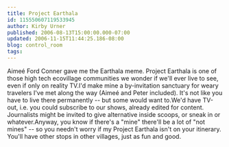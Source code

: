 ```yaml
---
title: Project Earthala
id: 115550607119533945
author: Kirby Urner
published: 2006-08-13T15:00:00.000-07:00
updated: 2006-11-15T11:44:25.186-08:00
blog: control_room
tags: 
---
```


Aimeé Ford Conner gave me the Earthala meme. Project Earthala is one of those high tech ecovillage communities we wonder if we'll ever live to see, even if only on reality TV.I'd make mine a by-invitation sanctuary for weary travelers I've met along the way (Aimeé and Peter included). It's not like you have to live there permanently -- but some would want to.We'd have TV-out, i.e. you could subscribe to our shows, already edited for content. Journalists might be invited to give alternative inside scoops, or sneak in or whatever.Anyway, you know if there's a "mine" there'll be a lot of "not mines" -- so you needn't worry if my Project Earthala isn't on your itinerary. You'll have other stops in other villages, just as fun and good.